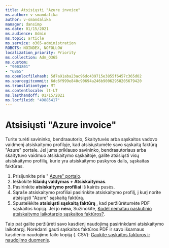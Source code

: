 ```yaml
---
title: Atsisiųsti "Azure invoice"
ms.author: v-smandalika
author: v-smandalika
manager: dansimp
ms.date: 01/15/2021
ms.audience: Admin
ms.topic: article
ms.service: o365-administration
ROBOTS: NOINDEX, NOFOLLOW
localization_priority: Priority
ms.collection: Adm_O365
ms.custom:
- "9003801"
- "6865"
ms.openlocfilehash: 5d7a91aba23ac96dc439715e3855f6457c365d02
ms.sourcegitcommit: 6dc6f999e840c90694a246b90062950205679420
ms.translationtype: MT
ms.contentlocale: lt-LT
ms.lasthandoff: 01/15/2021
ms.locfileid: "49885417"
---
```

# <a name="download-azure-invoice"></a>Atsisiųsti "Azure invoice"

Turite turėti savininko, bendraautorio, Skaitytuvės arba sąskaitos vadovo vaidmenį atsiskaitymo profilyje, kad atsisiųstumėte savo sąskaitą faktūrą "Azure" portale. Jei jums priklauso savininko, bendraautoriaus arba skaitytuvo vaidmuo atsiskaitymo sąskaitoje, galite atsisiųsti visų atsiskaitymo profilių, kurie yra atsiskaitymo paskyros dalis, sąskaitas faktūras.

1. Prisijunkite prie " [Azure" portalo](https://portal.azure.com/).
2. Ieškokite **Išlaidų valdymas + Atsiskaitymas**.
3. Pasirinkite **atsiskaitymo profiliai** iš kairės pusės.
4. Sąraše atsiskaitymo profiliai pasirinkite atsiskaitymo profilį, į kurį norite atsisiųsti "Azure" sąskaitą faktūrą.
5. Spustelėkite **atsisiųsti sąskaitą faktūrą** , kad peržiūrėtumėte PDF sąskaitos kopiją. Jei jo **nėra**, Sužinokite, [Kodėl nematau paskutinio atsiskaitymo laikotarpio sąskaitos faktūros?](https://docs.microsoft.com/azure/cost-management-billing/manage/download-azure-invoice-daily-usage-date).

Taip pat galite peržiūrėti savo kasdienį naudojimą pasirinkdami atsiskaitymo laikotarpį. Norėdami gauti sąskaitos faktūros PDF ir savo išsamaus kasdienio naudojimo failo kopiją (. CSV): [Gaukite sąskaitos faktūros ir naudojimo duomenis](https://docs.microsoft.com/azure/cost-management-billing/manage/download-azure-invoice-daily-usage-date).